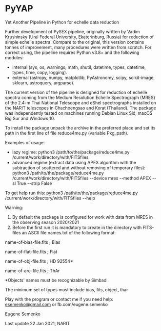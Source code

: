 # PyYAP
Yet Another Pipeline in Python for echelle data reduction

Further development of PySEX pipeline, originally written by Vadim Krushinsky (Ural Federal University, Ekaterinburg, Russia) for reduction of simple echelle spectra. Compare to the original, this version contains tonnes of improvement, many procedures were written from scratch. For correct using, the pipeline requires Python v3.8+ and the following modules:
- internal (sys, os, warnings, math, shutil, datetime, types, datetime, types, time, copy, logging).
- external (astropy, numpy, matplotlib, PyAstronomy, scipy, scikit-image, sklearn, astroquery, argparse).

The current version of the pipeline is designed for reduction of echelle spectra coming from the Medium Resolution Echelle Spectrograph (MRES) of the 2.4-m Thai National Telescope and eShel spectrographs installed on the NARIT telescopes in Chachoengsao and Korat (Thailand). The package was independently tested on machines running Debian Linux Sid, macOS Big Sur and Windows 10.

To install the package unpack the archive in the preferred place and set its path in the first line of file reduce4me.py (variable Pkg_path).

Examples of usage:
- lazy regime:
python3  /path/to/the/package/reduce4me.py /current/work/directory/with/FITSfiles 
- advanced regime (extract data using APEX algorithm with the subtraction of scattered and without removing of temporary files):
python3  /path/to/the/package/reduce4me.py /current/work/directory/with/FITSfiles --device mres --method APEX --sl True --strip False

To get help run this:
python3  /path/to/the/package/reduce4me.py /current/work/directory/with/FITSfiles  --help

Warning:
1. By default the package is configured for work with data from MRES in the observing season 2020/2021
2. Before the first run it is mandatory to create in the directory with FITS-files an ASCII file names.txt of the following format:

name-of-bias-file.fits   ;  Bias

name-of-flat-file.fits   ;  Flat

name-of-obj-file.fits   ;  HD 92554*

name-of-arc-file.fits   ; ThAr


*Objects' names must be recognizable by Simbad

The minimum set of types must include bias, fits, object, thar

Play with the program or contact me if you need help: esemenko@gmail.com or fb.com/eugene.semenko

Eugene Semenko

Last update 22 Jan 2021, NARIT
